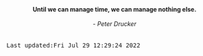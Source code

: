 
<div align="center"><b><span>Until we can manage time, we can manage nothing else.</span></b><br><br><i> - Peter Drucker</i></div>
<br><br><kbd>Last updated:Fri Jul 29 12:29:24 2022</kbd>